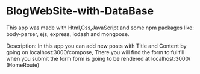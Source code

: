# BlogWebSite-with-DataBase

This app was made with Html,Css,JavaScript and some npm packages like: body-parser, ejs, express, lodash and mongoose.

Description:
In this app you can add new posts with Title and Content by going on localhost:3000/compose,
There you will find the form to fullfill when you submit the form form is going to be rendered at localhost:3000/ (HomeRoute)

   
  
    
   

